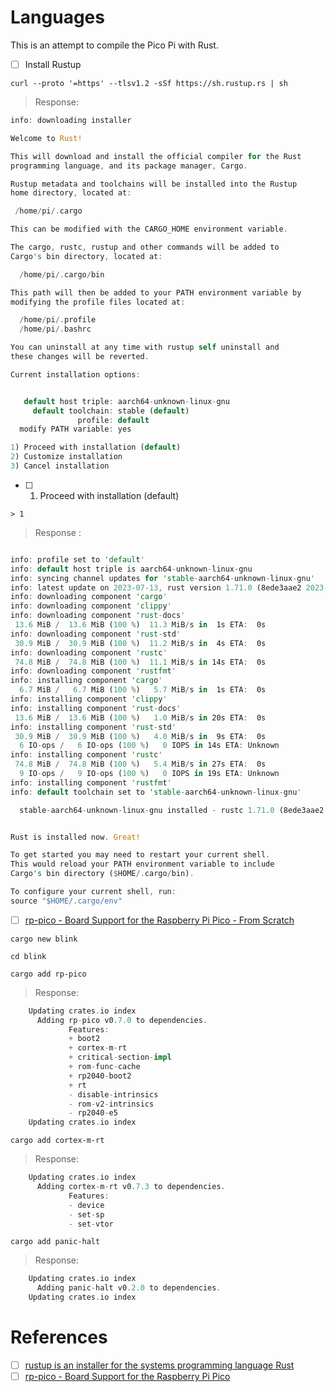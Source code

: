 # Languages

This is an attempt to compile the Pico Pi with Rust.


- [ ] Install Rustup

```
curl --proto '=https' --tlsv1.2 -sSf https://sh.rustup.rs | sh
```
> Response:
```rust
info: downloading installer

Welcome to Rust!

This will download and install the official compiler for the Rust
programming language, and its package manager, Cargo.

Rustup metadata and toolchains will be installed into the Rustup
home directory, located at:

 /home/pi/.cargo

This can be modified with the CARGO_HOME environment variable.

The cargo, rustc, rustup and other commands will be added to
Cargo's bin directory, located at:

  /home/pi/.cargo/bin

This path will then be added to your PATH environment variable by
modifying the profile files located at:

  /home/pi/.profile
  /home/pi/.bashrc

You can uninstall at any time with rustup self uninstall and
these changes will be reverted.

Current installation options:


   default host triple: aarch64-unknown-linux-gnu
     default toolchain: stable (default)
               profile: default
  modify PATH variable: yes

1) Proceed with installation (default)
2) Customize installation
3) Cancel installation
```

- [ ] 1) Proceed with installation (default)

```
> 1
```
> Response :
```rust

info: profile set to 'default'
info: default host triple is aarch64-unknown-linux-gnu
info: syncing channel updates for 'stable-aarch64-unknown-linux-gnu'
info: latest update on 2023-07-13, rust version 1.71.0 (8ede3aae2 2023-07-12)
info: downloading component 'cargo'
info: downloading component 'clippy'
info: downloading component 'rust-docs'
 13.6 MiB /  13.6 MiB (100 %)  11.3 MiB/s in  1s ETA:  0s
info: downloading component 'rust-std'
 30.9 MiB /  30.9 MiB (100 %)  11.2 MiB/s in  4s ETA:  0s
info: downloading component 'rustc'
 74.8 MiB /  74.8 MiB (100 %)  11.1 MiB/s in 14s ETA:  0s
info: downloading component 'rustfmt'
info: installing component 'cargo'
  6.7 MiB /   6.7 MiB (100 %)   5.7 MiB/s in  1s ETA:  0s
info: installing component 'clippy'
info: installing component 'rust-docs'
 13.6 MiB /  13.6 MiB (100 %)   1.0 MiB/s in 20s ETA:  0s
info: installing component 'rust-std'
 30.9 MiB /  30.9 MiB (100 %)   4.0 MiB/s in  9s ETA:  0s
  6 IO-ops /   6 IO-ops (100 %)   0 IOPS in 14s ETA: Unknown
info: installing component 'rustc'
 74.8 MiB /  74.8 MiB (100 %)   5.4 MiB/s in 27s ETA:  0s
  9 IO-ops /   9 IO-ops (100 %)   0 IOPS in 19s ETA: Unknown
info: installing component 'rustfmt'
info: default toolchain set to 'stable-aarch64-unknown-linux-gnu'

  stable-aarch64-unknown-linux-gnu installed - rustc 1.71.0 (8ede3aae2 2023-07-12)


Rust is installed now. Great!

To get started you may need to restart your current shell.
This would reload your PATH environment variable to include
Cargo's bin directory ($HOME/.cargo/bin).

To configure your current shell, run:
source "$HOME/.cargo/env"
```

- [ ] [rp-pico - Board Support for the Raspberry Pi Pico - From Scratch](https://crates.io/crates/rp-pico/#:~:text=From,Scratch)

```
cargo new blink
```

```
cd blink
```


```
cargo add rp-pico
```
> Response:
```rust
    Updating crates.io index
      Adding rp-pico v0.7.0 to dependencies.
             Features:
             + boot2
             + cortex-m-rt
             + critical-section-impl
             + rom-func-cache
             + rp2040-boot2
             + rt
             - disable-intrinsics
             - rom-v2-intrinsics
             - rp2040-e5
    Updating crates.io index
```

```
cargo add cortex-m-rt
```
> Response:
```rust
    Updating crates.io index
      Adding cortex-m-rt v0.7.3 to dependencies.
             Features:
             - device
             - set-sp
             - set-vtor
```

```
cargo add panic-halt
```
> Response:
```rust
    Updating crates.io index
      Adding panic-halt v0.2.0 to dependencies.
    Updating crates.io index
```


# References

- [ ] [rustup is an installer for the systems programming language Rust](https://rustup.rs/)
- [ ] [rp-pico - Board Support for the Raspberry Pi Pico](https://crates.io/crates/rp-pico)
